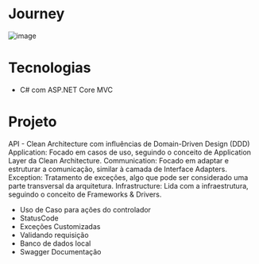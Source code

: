# Journey

![image](https://github.com/Leeoonaam/API_Viagens_NLW/assets/97477931/61b4fe65-bf81-4156-bf87-9b8daf24e5c2)

# Tecnologias

- C# com ASP.NET Core MVC

# Projeto

API - Clean Architecture com influências de Domain-Driven Design (DDD)
Application: Focado em casos de uso, seguindo o conceito de Application Layer da Clean Architecture.
Communication: Focado em adaptar e estruturar a comunicação, similar à camada de Interface Adapters.
Exception: Tratamento de exceções, algo que pode ser considerado uma parte transversal da arquitetura.
Infrastructure: Lida com a infraestrutura, seguindo o conceito de Frameworks & Drivers.

- Uso de Caso para ações do controlador
- StatusCode
- Exceções Customizadas
- Validando requisição
- Banco de dados local
- Swagger Documentação
